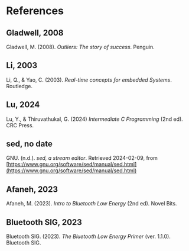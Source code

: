 # References

## Gladwell, 2008

Gladwell, M. (2008). *Outliers: The story of success*. Penguin.

## Li, 2003

Li, Q., & Yao, C. (2003). *Real-time concepts for embedded Systems*. Routledge.

## Lu, 2024

Lu, Y., & Thiruvathukal, G. (2024) *Intermediate C Programming* (2nd ed). CRC Press.

## sed, no date

GNU. (n.d.). *sed, a stream editor*. Retrieved 2024-02-09, from [https://www.gnu.org/software/sed/manual/sed.html](https://www.gnu.org/software/sed/manual/sed.html)

## Afaneh, 2023

Afaneh, M. (2023). *Intro to Bluetooth Low Energy* (2nd ed). Novel Bits.

## Bluetooth SIG, 2023

Bluetooth SIG. (2023). *The Bluetooth Low Energy Primer* (ver. 1.1.0). Bluetooth SIG.

